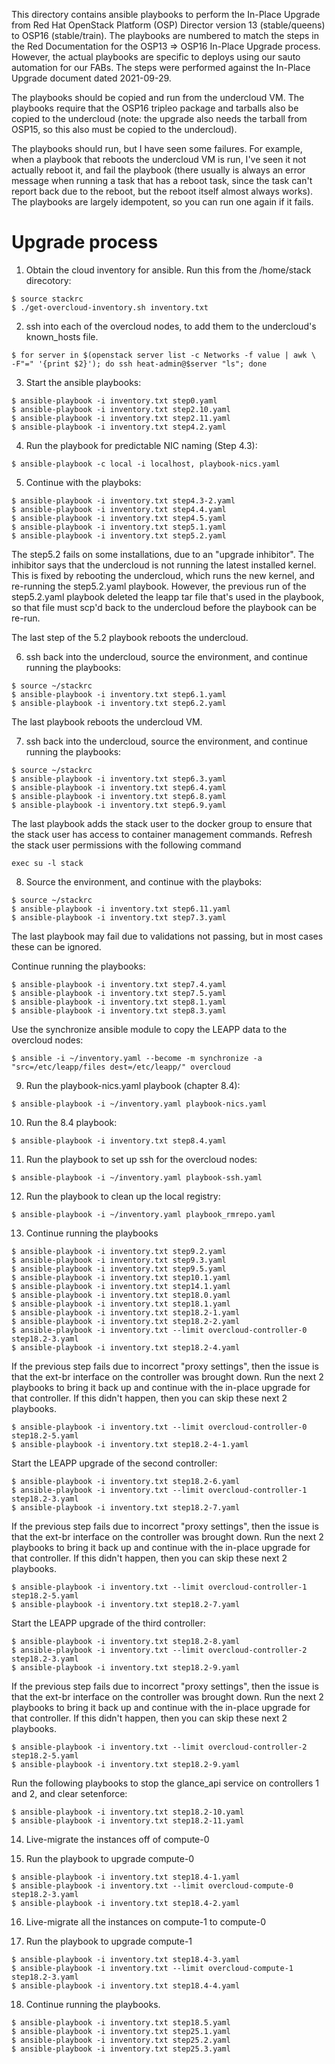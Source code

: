 This directory contains ansible playbooks to perform the In-Place Upgrade
from Red Hat OpenStack Platform (OSP) Director version 13 (stable/queens) to
OSP16 (stable/train). The playbooks are numbered to match the steps in the
Red Documentation for the OSP13 => OSP16 In-Place Upgrade process. However,
the actual playbooks are specific to deploys using our sauto automation for our FABs.
The steps were performed against the In-Place Upgrade document dated 2021-09-29.

The playbooks should be copied and run from the undercloud VM. The playbooks require
that the OSP16 tripleo package and tarballs also be copied to the undercloud (note: the
upgrade also needs the tarball from OSP15, so this also must be copied to the undercloud).

The playbooks should run, but I have seen some failures. For example, when a playbook
that reboots the undercloud VM is run, I've seen it not actually reboot it, and fail
the playbook (there usually is always an error message when running a task that has
a reboot task, since the task can't report back due to the reboot, but the reboot
itself almost always works). The playbooks are largely idempotent, so you can run
one again if it fails.

# Upgrade process
1. Obtain the cloud inventory for ansible. Run this from the /home/stack direcotory:

<pre><code>$ source stackrc
$ ./get-overcloud-inventory.sh inventory.txt
</code></pre>

2. ssh into each of the overcloud nodes, to add them to the undercloud's known_hosts  file.

<pre><code>$ for server in $(openstack server list -c Networks -f value | awk \
-F"=" '{print $2}'); do ssh heat-admin@$server "ls"; done
</code></pre>

3. Start the ansible playbooks:

<pre><code>$ ansible-playbook -i inventory.txt step0.yaml
$ ansible-playbook -i inventory.txt step2.10.yaml
$ ansible-playbook -i inventory.txt step2.11.yaml
$ ansible-playbook -i inventory.txt step4.2.yaml
</code></pre>

4. Run the playbook for predictable NIC naming (Step 4.3):
<pre><code>$ ansible-playbook -c local -i localhost, playbook-nics.yaml
</code></pre>

5. Continue with the playboks:

<pre><code>$ ansible-playbook -i inventory.txt step4.3-2.yaml
$ ansible-playbook -i inventory.txt step4.4.yaml
$ ansible-playbook -i inventory.txt step4.5.yaml
$ ansible-playbook -i inventory.txt step5.1.yaml
$ ansible-playbook -i inventory.txt step5.2.yaml
</code></pre>

The step5.2 fails on some installations, due to an "upgrade inhibitor". The inhibitor
says that the undercloud is not running the latest installed kernel. This is fixed by
rebooting the undercloud, which runs the new kernel, and re-running the step5.2.yaml playbook.
However, the previous run of the step5.2.yaml playbook deleted the leapp tar file that's used
in the playbook, so that file must scp'd back to the undercloud before the playbook can be re-run.

The last step of the 5.2 playbook reboots the undercloud.

6. ssh back into the undercloud, source the environment, and continue running the playbooks:

<pre><code>$ source ~/stackrc
$ ansible-playbook -i inventory.txt step6.1.yaml
$ ansible-playbook -i inventory.txt step6.2.yaml
</code></pre>


The last playbook reboots the undercloud VM.


7. ssh back into the undercloud, source the environment, and continue running the playbooks:

<pre><code>$ source ~/stackrc
$ ansible-playbook -i inventory.txt step6.3.yaml
$ ansible-playbook -i inventory.txt step6.4.yaml
$ ansible-playbook -i inventory.txt step6.8.yaml
$ ansible-playbook -i inventory.txt step6.9.yaml
</code></pre>

The last playbook adds the stack user to the docker group to ensure that the stack user has access
to container management commands. Refresh the stack user permissions with the following command

    exec su -l stack

8. Source the environment, and continue with the playboks:

<pre><code>$ source ~/stackrc
$ ansible-playbook -i inventory.txt step6.11.yaml
$ ansible-playbook -i inventory.txt step7.3.yaml
</code></pre>

The last playbook may fail due to validations not passing, but in most cases
these can be ignored.

Continue running the playbooks:
<pre><code>$ ansible-playbook -i inventory.txt step7.4.yaml
$ ansible-playbook -i inventory.txt step7.5.yaml
$ ansible-playbook -i inventory.txt step8.1.yaml
$ ansible-playbook -i inventory.txt step8.3.yaml
</code></pre>


Use the synchronize ansible module to copy the LEAPP data to the overcloud nodes:

<pre><code>$ ansible -i ~/inventory.yaml --become -m synchronize -a "src=/etc/leapp/files dest=/etc/leapp/" overcloud
</code></pre>

9. Run the playbook-nics.yaml playbook (chapter 8.4):

<pre><code>$ ansible-playbook -i ~/inventory.yaml playbook-nics.yaml
</code></pre>

10. Run the 8.4 playbook:
<pre><code>$ ansible-playbook -i inventory.txt step8.4.yaml
</code></pre>

11. Run the playbook to set up ssh for the overcloud nodes:
<pre><code>$ ansible-playbook -i ~/inventory.yaml playbook-ssh.yaml
</code></pre>

12. Run the playbook to clean up the local registry:
<pre><code>$ ansible-playbook -i ~/inventory.yaml playbook_rmrepo.yaml
</code></pre>

13. Continue running the playbooks

<pre><code>$ ansible-playbook -i inventory.txt step9.2.yaml
$ ansible-playbook -i inventory.txt step9.3.yaml
$ ansible-playbook -i inventory.txt step9.5.yaml
$ ansible-playbook -i inventory.txt step10.1.yaml
$ ansible-playbook -i inventory.txt step14.1.yaml
$ ansible-playbook -i inventory.txt step18.0.yaml
$ ansible-playbook -i inventory.txt step18.1.yaml
$ ansible-playbook -i inventory.txt step18.2-1.yaml
$ ansible-playbook -i inventory.txt step18.2-2.yaml
$ ansible-playbook -i inventory.txt --limit overcloud-controller-0 step18.2-3.yaml
$ ansible-playbook -i inventory.txt step18.2-4.yaml
</code></pre>

If the previous step fails due to incorrect "proxy settings", then the issue is that the
ext-br interface on the controller was brought down. Run the next 2 playbooks to bring it
back up and continue with the in-place upgrade for that controller. If this didn't happen,
then you can skip these next 2 playbooks.

<pre><code>$ ansible-playbook -i inventory.txt --limit overcloud-controller-0 step18.2-5.yaml
$ ansible-playbook -i inventory.txt step18.2-4-1.yaml
</code></pre>

Start the LEAPP upgrade of the second controller:
<pre><code>$ ansible-playbook -i inventory.txt step18.2-6.yaml
$ ansible-playbook -i inventory.txt --limit overcloud-controller-1 step18.2-3.yaml
$ ansible-playbook -i inventory.txt step18.2-7.yaml
</code></pre>

If the previous step fails due to incorrect "proxy settings", then the issue is that the
ext-br interface on the controller was brought down. Run the next 2 playbooks to bring it
back up and continue with the in-place upgrade for that controller. If this didn't happen,
then you can skip these next 2 playbooks.

<pre><code>$ ansible-playbook -i inventory.txt --limit overcloud-controller-1 step18.2-5.yaml
$ ansible-playbook -i inventory.txt step18.2-7.yaml
</code></pre>

Start the LEAPP upgrade of the third controller:
<pre><code>$ ansible-playbook -i inventory.txt step18.2-8.yaml
$ ansible-playbook -i inventory.txt --limit overcloud-controller-2 step18.2-3.yaml
$ ansible-playbook -i inventory.txt step18.2-9.yaml
</code></pre>

If the previous step fails due to incorrect "proxy settings", then the issue is that the
ext-br interface on the controller was brought down. Run the next 2 playbooks to bring it
back up and continue with the in-place upgrade for that controller. If this didn't happen,
then you can skip these next 2 playbooks.

<pre><code>$ ansible-playbook -i inventory.txt --limit overcloud-controller-2 step18.2-5.yaml
$ ansible-playbook -i inventory.txt step18.2-9.yaml
</code></pre>

Run the following playbooks to stop the glance_api service on controllers 1 and 2, and clear setenforce:
<pre><code>$ ansible-playbook -i inventory.txt step18.2-10.yaml
$ ansible-playbook -i inventory.txt step18.2-11.yaml
</code></pre>

14. Live-migrate the instances off of compute-0

15. Run the playbook to upgrade compute-0

<pre><code>$ ansible-playbook -i inventory.txt step18.4-1.yaml
$ ansible-playbook -i inventory.txt --limit overcloud-compute-0 step18.2-3.yaml
$ ansible-playbook -i inventory.txt step18.4-2.yaml
</code></pre>

16. Live-migrate all the instances on compute-1 to compute-0

17. Run the playbook to upgrade compute-1

<pre><code>$ ansible-playbook -i inventory.txt step18.4-3.yaml
$ ansible-playbook -i inventory.txt --limit overcloud-compute-1 step18.2-3.yaml
$ ansible-playbook -i inventory.txt step18.4-4.yaml
</code></pre>

18. Continue running the playbooks.

<pre><code>$ ansible-playbook -i inventory.txt step18.5.yaml
$ ansible-playbook -i inventory.txt step25.1.yaml
$ ansible-playbook -i inventory.txt step25.2.yaml
$ ansible-playbook -i inventory.txt step25.3.yaml
</code></pre>

